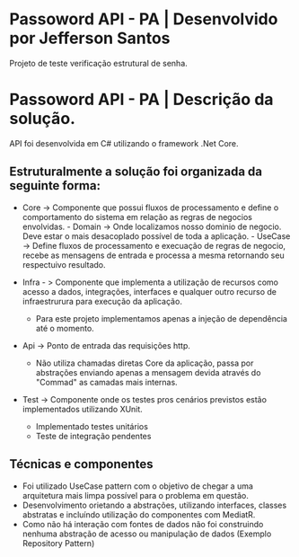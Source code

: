 # Passoword API - PA | Desenvolvido por Jefferson Santos
Projeto de teste verificação estrutural de senha.

# Passoword API - PA | Descrição da solução.
API foi desenvolvida em C# utilizando o framework .Net Core.

## Estruturalmente a solução foi organizada da seguinte forma:
 - Core	-> Componente que possui fluxos de processamento e define o comportamento do sistema em relação as regras de negocios envolvidas.
		- Domain -> Onde localizamos nosso dominio de negocio. Deve estar o mais desacoplado possível de toda a aplicação.
		- UseCase -> Define fluxos de processamento e execuação de regras de negocio, recebe as mensagens de entrada e processa a mesma retornando seu respectuivo resultado.
 
 - Infra - > Componente que implementa a utilização de recursos como acesso a dados, integrações, interfaces e qualquer outro recurso de infraestrurura para execução da aplicação.
	- Para este projeto implementamos apenas a injeção de dependência até o momento.
 
 - Api -> Ponto de entrada das requisições http.
	- Não utiliza chamadas diretas Core da aplicação, passa por abstrações enviando apenas a mensagem devida através do "Commad" as camadas mais internas.
 
 - Test -> Componente onde os testes pros cenários previstos estão implementados utilizando XUnit.
	- Implementado testes unitários
	- Teste de integração pendentes
 
 ## Técnicas e componentes
 
 - Foi utilizado UseCase pattern com o objetivo de chegar a uma arquitetura mais limpa possível para o problema em questão.
 - Desenvolvimento orietando a abstrações, utilizando interfaces, classes abstratas e incluíndo utilização do componentes com MediatR.
 - Como não há interação com fontes de dados não foi construindo nenhuma abstração de acesso ou manipulação de dados (Exemplo Repository Pattern)






